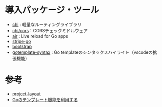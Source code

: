 # 導入パッケージ・ツール
- [chi](https://github.com/go-chi/chi) : 軽量なルーティングライブラリ
- [chi/cors](https://github.com/go-chi/cors)：CORSチェックミドルウェア
- [air](https://github.com/cosmtrek/air) : Live reload for Go apps
- [stripe-go](https://github.com/stripe/stripe-go)
- [bootstrap](https://getbootstrap.com/)
- [gotemplate-syntax](https://marketplace.visualstudio.com/items?itemName=casualjim.gotemplate) : Go templateのシンタックスハイライト（vscodeの拡張機能）

# 参考
- [project-layout](https://github.com/golang-standards/project-layout)
- [Goのテンプレート機能を利用する](https://maku77.github.io/hugo/go/template.html)

